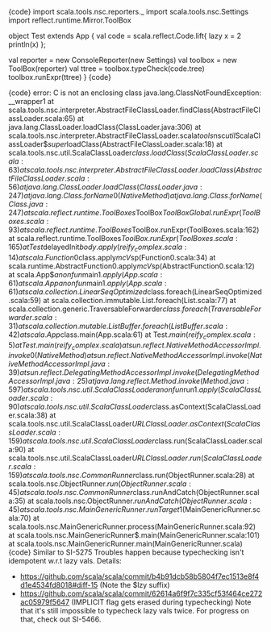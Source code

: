 {code}
import scala.tools.nsc.reporters._
import scala.tools.nsc.Settings
import reflect.runtime.Mirror.ToolBox

object Test extends App {
  val code = scala.reflect.Code.lift{
    lazy x = 2
    println(x)
  };

  val reporter = new ConsoleReporter(new Settings)
  val toolbox = new ToolBox(reporter)
  val ttree = toolbox.typeCheck(code.tree)
  toolbox.runExpr(ttree)
}
{code}

{code}
error: C is not an enclosing class
java.lang.ClassNotFoundException: __wrapper$1$
  at scala.tools.nsc.interpreter.AbstractFileClassLoader.findClass(AbstractFileClassLoader.scala:65)
  at java.lang.ClassLoader.loadClass(ClassLoader.java:306)
  at scala.tools.nsc.interpreter.AbstractFileClassLoader.scala$tools$nsc$util$ScalaClassLoader$$super$loadClass(AbstractFileClassLoader.scala:18)
  at scala.tools.nsc.util.ScalaClassLoader$class.loadClass(ScalaClassLoader.scala:63)
  at scala.tools.nsc.interpreter.AbstractFileClassLoader.loadClass(AbstractFileClassLoader.scala:56)
  at java.lang.ClassLoader.loadClass(ClassLoader.java:247)
  at java.lang.Class.forName0(Native Method)
  at java.lang.Class.forName(Class.java:247)
  at scala.reflect.runtime.ToolBoxes$ToolBox$ToolBoxGlobal.runExpr(ToolBoxes.scala:93)
  at scala.reflect.runtime.ToolBoxes$ToolBox.runExpr(ToolBoxes.scala:162)
  at scala.reflect.runtime.ToolBoxes$ToolBox.runExpr(ToolBoxes.scala:165)
  at Test$delayedInit$body.apply(reify_complex.scala:14)
  at scala.Function0$class.apply$mcV$sp(Function0.scala:34)
  at scala.runtime.AbstractFunction0.apply$mcV$sp(AbstractFunction0.scala:12)
  at scala.App$$anonfun$main$1.apply(App.scala:61)
  at scala.App$$anonfun$main$1.apply(App.scala:61)
  at scala.collection.LinearSeqOptimized$class.foreach(LinearSeqOptimized.scala:59)
  at scala.collection.immutable.List.foreach(List.scala:77)
  at scala.collection.generic.TraversableForwarder$class.foreach(TraversableForwarder.scala:31)
  at scala.collection.mutable.ListBuffer.foreach(ListBuffer.scala:42)
  at scala.App$class.main(App.scala:61)
  at Test$.main(reify_complex.scala:5)
  at Test.main(reify_complex.scala)
  at sun.reflect.NativeMethodAccessorImpl.invoke0(Native Method)
  at sun.reflect.NativeMethodAccessorImpl.invoke(NativeMethodAccessorImpl.java:39)
  at sun.reflect.DelegatingMethodAccessorImpl.invoke(DelegatingMethodAccessorImpl.java:25)
  at java.lang.reflect.Method.invoke(Method.java:597)
  at scala.tools.nsc.util.ScalaClassLoader$$anonfun$run$1.apply(ScalaClassLoader.scala:90)
  at scala.tools.nsc.util.ScalaClassLoader$class.asContext(ScalaClassLoader.scala:38)
  at scala.tools.nsc.util.ScalaClassLoader$URLClassLoader.asContext(ScalaClassLoader.scala:159)
  at scala.tools.nsc.util.ScalaClassLoader$class.run(ScalaClassLoader.scala:90)
  at scala.tools.nsc.util.ScalaClassLoader$URLClassLoader.run(ScalaClassLoader.scala:159)
  at scala.tools.nsc.CommonRunner$class.run(ObjectRunner.scala:28)
  at scala.tools.nsc.ObjectRunner$.run(ObjectRunner.scala:45)
  at scala.tools.nsc.CommonRunner$class.runAndCatch(ObjectRunner.scala:35)
  at scala.tools.nsc.ObjectRunner$.runAndCatch(ObjectRunner.scala:45)
  at scala.tools.nsc.MainGenericRunner.runTarget$1(MainGenericRunner.scala:70)
  at scala.tools.nsc.MainGenericRunner.process(MainGenericRunner.scala:92)
  at scala.tools.nsc.MainGenericRunner$.main(MainGenericRunner.scala:101)
  at scala.tools.nsc.MainGenericRunner.main(MainGenericRunner.scala)
{code}
Similar to SI-5275
Troubles happen because typechecking isn't idempotent w.r.t lazy vals. Details:
* https://github.com/scala/scala/commit/b4b91dcb58b5804f7ec1513e8f4d1e4534fd8018#diff-15 (Note the $lzy suffix)
* https://github.com/scala/scala/commit/62614a6f9f7c335cf53f464ce272ac05979f5647 (IMPLICIT flag gets erased during typechecking)
Note that it's still impossible to typecheck lazy vals twice. For progress on that, check out SI-5466.
